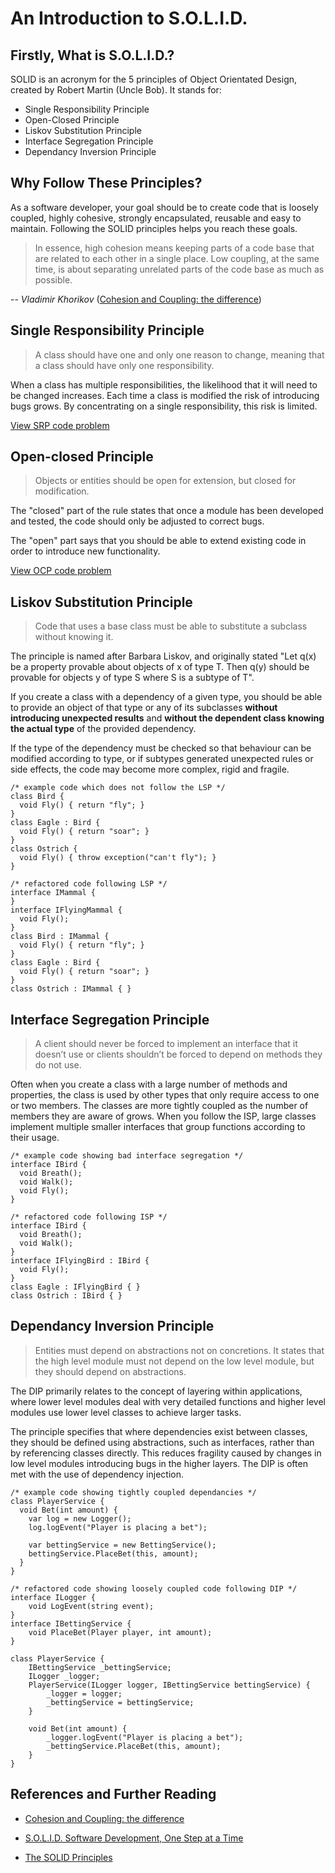 # An Introduction to S.O.L.I.D.

## Firstly, What is S.O.L.I.D.?

SOLID is an acronym for the 5 principles of Object Orientated Design, created by Robert Martin (Uncle Bob). It stands for:

* Single Responsibility Principle
* Open-Closed Principle
* Liskov Substitution Principle
* Interface Segregation Principle
* Dependancy Inversion Principle

## Why Follow These Principles?

As a software developer, your goal should be to create code that is loosely coupled, highly cohesive, strongly encapsulated, reusable and easy to maintain. Following the SOLID principles helps you reach these goals.

> In essence, high cohesion means keeping parts of a code base that are related to each other in a single place. Low coupling, at the same time, is about separating unrelated parts of the code base as much as possible.

-- *Vladimir Khorikov* ([Cohesion and Coupling: the difference](http://enterprisecraftsmanship.com/2015/09/02/cohesion-coupling-difference/))

## Single Responsibility Principle

> A class should have one and only one reason to change, meaning that a class should have only one responsibility.

When a class has multiple responsibilities, the likelihood that it will need to be changed increases. Each time a class is modified the risk of introducing bugs grows. By concentrating on a single responsibility, this risk is limited.

[View SRP code problem](1_SRP_code_problem.md)

## Open-closed Principle

> Objects or entities should be open for extension, but closed for modification.

The "closed" part of the rule states that once a module has been developed and tested, the code should only be adjusted to correct bugs. 

The "open" part says that you should be able to extend existing code in order to introduce new functionality.

[View OCP code problem](2_OCP_code_problem.md)

## Liskov Substitution Principle

> Code that uses a base class must be able to substitute a subclass without knowing it.

The principle is named after Barbara Liskov, and originally stated "Let q(x) be a property provable about objects of x of type T. Then q(y) should be provable for objects y of type S where S is a subtype of T".

If you create a class with a dependency of a given type, you should be able to provide an object of that type or any of its subclasses **without introducing unexpected results** and **without the dependent class knowing the actual type** of the provided dependency. 

If the type of the dependency must be checked so that behaviour can be modified according to type, or if subtypes generated unexpected rules or side effects, the code may become more complex, rigid and fragile.

    /* example code which does not follow the LSP */
    class Bird {
      void Fly() { return "fly"; }
    }
    class Eagle : Bird {
      void Fly() { return "soar"; }
    }
    class Ostrich {
      void Fly() { throw exception("can't fly"); }
    }
    
    /* refactored code following LSP */
    interface IMammal {
    }
    interface IFlyingMammal {
      void Fly();
    }
    class Bird : IMammal {
      void Fly() { return "fly"; }
    }
    class Eagle : Bird {
      void Fly() { return "soar"; }
    }
    class Ostrich : IMammal { }

## Interface Segregation Principle

> A client should never be forced to implement an interface that it doesn’t use or clients shouldn’t be forced to depend on methods they do not use.

Often when you create a class with a large number of methods and properties, the class is used by other types that only require access to one or two members. The classes are more tightly coupled as the number of members they are aware of grows. When you follow the ISP, large classes implement multiple smaller interfaces that group functions according to their usage.

    /* example code showing bad interface segregation */
    interface IBird {
      void Breath();
      void Walk();
      void Fly();
    }
    
    /* refactored code following ISP */
    interface IBird {
      void Breath();
      void Walk();
    }
    interface IFlyingBird : IBird {
      void Fly();
    }
  	class Eagle : IFlyingBird { }
  	class Ostrich : IBird { }

## Dependancy Inversion Principle

> Entities must depend on abstractions not on concretions. It states that the high level module must not depend on the low level module, but they should depend on abstractions.

The DIP primarily relates to the concept of layering within applications, where lower level modules deal with very detailed functions and higher level modules use lower level classes to achieve larger tasks. 

The principle specifies that where dependencies exist between classes, they should be defined using abstractions, such as interfaces, rather than by referencing classes directly. This reduces fragility caused by changes in low level modules introducing bugs in the higher layers. The DIP is often met with the use of dependency injection.

    /* example code showing tightly coupled dependancies */
    class PlayerService {
      void Bet(int amount) {
  	    var log = new Logger();
  	    log.logEvent("Player is placing a bet");
  
  		var bettingService = new BettingService();
  		bettingService.PlaceBet(this, amount);
      }
    }
  
  	/* refactored code showing loosely coupled code following DIP */
  	interface ILogger {
  		void LogEvent(string event);
  	}
  	interface IBettingService {
  		void PlaceBet(Player player, int amount);
  	}
  	
  	class PlayerService {
  		IBettingService _bettingService;
  		ILogger _logger;
  		PlayerService(ILogger logger, IBettingService bettingService) {
  			_logger = logger;
  			_bettingService = bettingService;
  		}
  		
  		void Bet(int amount) {
  			_logger.logEvent("Player is placing a bet");
  			_bettingService.PlaceBet(this, amount);
  		}
  	}

## References and Further Reading

- [Cohesion and Coupling: the difference](http://enterprisecraftsmanship.com/2015/09/02/cohesion-coupling-difference/)

- [S.O.L.I.D. Software Development, One Step at a Time](http://www.codemag.com/article/1001061)

- [The SOLID Principles](http://www.blackwasp.co.uk/SOLID.aspx)
